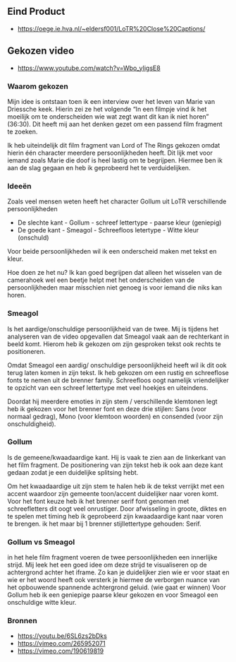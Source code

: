 ## Eind Product

- https://oege.ie.hva.nl/~eldersf001/LoTR%20Close%20Captions/

## Gekozen video

- https://www.youtube.com/watch?v=Wbo_yIigsE8

### Waarom gekozen 
Mijn idee is ontstaan toen ik een interview over het leven van Marie van Driessche keek. Hierin zei ze het volgende “In een filmpje vind ik het moeilijk om te onderscheiden wie wat zegt want dit kan ik niet horen” (36:30). Dit heeft mij aan het denken gezet om een passend film fragment te zoeken.

Ik heb uiteindelijk dit film fragment van Lord of The Rings gekozen omdat hierin één character meerdere persoonlijkheden heeft. Dit lijk met voor iemand zoals Marie die doof is heel lastig om te begrijpen. Hiermee ben ik aan de slag gegaan en heb ik geprobeerd het te verduidelijken. 

### Ideeën
Zoals veel mensen weten heeft het character Gollum uit LoTR verschillende persoonlijkheden 

- De slechte kant - Gollum - schreef lettertype - paarse kleur (geniepig)
- De goede kant - Smeagol - Schreefloos letertype - Witte kleur (onschuld)

Voor beide persoonlijkheden wil ik een onderscheid maken met tekst en kleur.

Hoe doen ze het nu? 
Ik kan goed begrijpen dat alleen het wisselen van de camerahoek wel een beetje helpt met het onderscheiden van de persoonlijkheden maar misschien niet genoeg is voor iemand die niks kan horen.

### Smeagol
Is het aardige/onschuldige persoonlijkheid van de twee. Mij is tijdens het analyseren van de video opgevallen dat Smeagol vaak aan de rechterkant in beeld komt. Hierom heb ik gekozen om zijn gesproken tekst ook rechts te positioneren.

Omdat Smeagol een aardig/ onschuldige persoonlijkheid heeft wil ik dit ook terug laten komen in zijn tekst. Ik heb gekozen om een rustig en schreeflose fonts te nemen uit de brenner family. Schreefloos oogt namelijk vriendelijker te opzicht van een schreef lettertype met veel hoekjes en uiteindens. 

Doordat hij meerdere emoties in zijn stem / verschillende klemtonen legt heb ik gekozen voor het brenner font en deze drie stijlen: Sans (voor normaal gedrag), Mono (voor klemtoon woorden) en consended (voor zijn onschuldigheid). 

### Gollum
Is de gemeene/kwaadaardige kant. Hij is vaak te zien aan de linkerkant van het film fragment. De positionering van zijn tekst heb ik ook aan deze kant gedaan zodat je een duidelijke splitsing hebt. 

Om het kwaadaardige uit zijn stem te halen heb ik de tekst verrijkt met een accent waardoor zijn gemeente toon/accent duidelijker naar voren komt. Voor het font keuze heb ik het brenner serif font genomen met schreefletters dit oogt veel onrustiger. Door afwisseling in groote, diktes en te spelen met timing heb ik geprobeerd zijn kwaadaardige kant naar voren te brengen. ik het maar bij 1 brenner stijllettertype gehouden: Serif. 

### Gollum vs Smeagol
in het hele film fragment voeren de twee persoonlijkheden een innerlijke strijd. Mij leek het een goed idee om deze strijd te visualiseren op de achtergrond achter het iframe. Zo kan je duidelijker zien wie er voor staat en wie er het woord heeft ook versterk je hiermee de verborgen nuance van het opbouwende spannende achtergrond geluid. (wie gaat er winnen) Voor Gollum heb ik een geniepige paarse kleur gekozen en voor Smeagol een onschuldige witte kleur.

### Bronnen
- https://youtu.be/6SL6zs2bDks
- https://vimeo.com/265952071
- https://vimeo.com/190619819 

